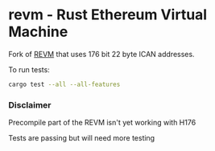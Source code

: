 # revm - Rust Ethereum Virtual Machine

Fork of [REVM](https://github.com/bluealloy/revm) that uses 176 bit 22 byte ICAN addresses.

To run tests:
```bash
cargo test --all --all-features
```

### Disclaimer
Precompile part of the REVM isn't yet working with H176

Tests are passing but will need more testing


